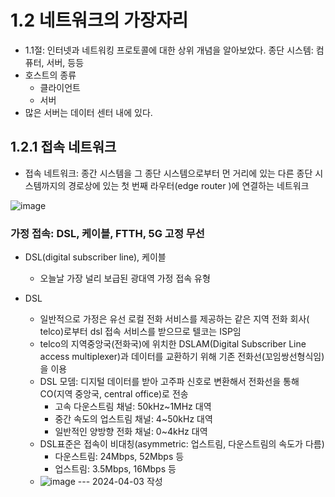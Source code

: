 # 1.2 네트워크의 가장자리

- 1.1절: 인터넷과 네트워킹 프로토콜에 대한 상위 개념을 알아보았다. 종단 시스템: 컴퓨터, 서버, 등등
- 호스트의 종류
  - 클라이언트
  - 서버
- 많은 서버는 데이터 센터 내에 있다.

  
## 1.2.1 접속 네트워크

- 접속 네트워크: 종간 시스템을 그 종단 시스템으로부터 먼 거리에 있는 다른 종단 시스템까지의 경로상에 있는 첫 번째 라우터(edge router
)에 연결하는 네트워크

![image](https://github.com/user-attachments/assets/56766fd1-7e41-4552-9966-85ee4482cbe5)

### 가정 접속: DSL, 케이블, FTTH, 5G 고정 무선

- DSL(digital subscriber line), 케이블
  - 오늘날 가장 널리 보급된 광대역 가정 접속 유형

- DSL
  - 일반적으로 가정은 유선 로컬 전화 서비스를 제공하는 같은 지역 전화 회사( telco)로부터 dsl 접속 서비스를 받으므로 텔코는 ISP임
  - telco의 지역중앙국(전화국)에 위치한 DSLAM(Digital Subscriber Line access multiplexer)과 데이터를 교환하기 위해 기존 전화선(꼬임쌍선형식임)을 이용
  - DSL 모뎀: 디지털 데이터를 받아 고주파 신호로 변환해서 전화선을 통해 CO(지역 중앙국, central office)로 전송
    - 고속 다운스트림 채널: 50kHz~1MHz 대역
    - 중간 속도의 업스트림 채널: 4~50kHz 대역
    - 일반적인 양방향 전화 채널: 0~4kHz 대역
  - DSL표준은 접속이 비대칭(asymmetric: 업스트림, 다운스트림의 속도가 다름)
      - 다운스트림: 24Mbps, 52Mbps 등
      - 업스트림: 3.5Mbps, 16Mbps 등
  - ![image](https://github.com/user-attachments/assets/e8720ee0-5b92-432f-a576-2dd71bf2557f)
--- 2024-04-03 작성
